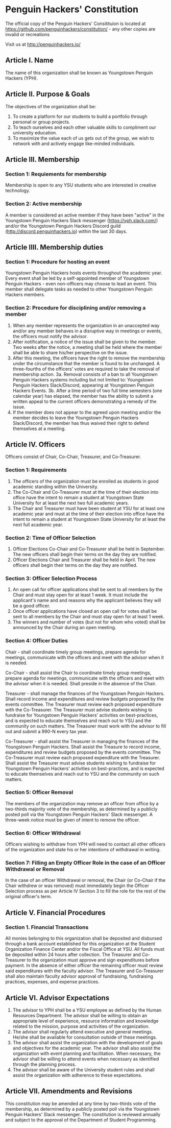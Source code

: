 # Penguin Hackers' Constitution

The official copy of the Penguin Hackers' Consitituion is located at https://github.com/penguinhackers/constitution/ - any other copies are invalid or recreations

Visit us at http://penguinhackers.io/

## Article I. Name

The name of this organization shall be known as Youngstown Penguin Hackers (YPH).

## Article II. Purpose & Goals

The objectives of the organization shall be:

1. To create a platform for our students to build a portfolio through personal or group projects. 
2. To teach ourselves and each other valuable skills to compliment our university education. 
3. To maximize the value each of us gets out of the group, we wish to network with and actively engage like-minded individuals. 

## Article III. Membership

### Section 1: Requiements for membership

Membership is open to any YSU students who are interested in creative technology.

### Section 2: Active membership

A member is considered an active member if they have been "active" in the Youngstown Penguin Hackers Slack messenger (https://yph.slack.com/) and/or the Youngstown Penguin Hackers Discord guild (http://discord.penguinhackers.io) within the last 30 days.

## Article IIII. Membership duties

### Section 1: Procedure for hosting an event

Youngstown Penguin Hackers hosts events throughout the academic year. Every event shall be led by a self-appointed member of Youngstown Penguin Hackers - even non-officers may choose to lead an event. This member shall delegate tasks as needed to other Youngstown Penguin Hackers members.

### Section 2: Procedure for disciplining and/or removing a member

1. When any member represents the organization in an unaccepted way and/or any member behaves in a disruptive way in meetings or events, the officers must notify the advisor. 
2. After notification, a notice of the issue shall be given to the member. Two weeks after the notice, a meeting shall be held where the member shall be able to share his/her perspective on the issue. 
3. After this meeting, the officers have the right to remove the membership under the circumstance that the member is found to be unchanged. A three-fourths of the officers’ votes are required to take the removal of membership action.
3a. Removal consists of a ban to all Youngstown Penguin Hackers systems including but not limited to: Youngstown Penguin Hackers Slack/Discord, appearing at Youngstown Penguin Hackers Events.
3b. After a time period of two full time semesters (one calendar year) has elapsed, the member has the ability to submit a written appeal to the current officers demonstrating a remedy of the issue. 
4. If the member does not appear to the agreed upon meeting and/or the member decides to leave the Youngstown Penguin Hackers Slack/Discord, the member has thus waived their right to defend themselves at a meeting.

## Article IV. Officers

Officers consist of Chair, Co-Chair, Treasurer, and Co-Treasurer.

### Section 1: Requirements

1. The officers of the organization must be enrolled as students in good academic standing within the University. 
2. The Co-Chair and Co-Treasurer must at the time of their election into office have the intent to remain a student at Youngstown State University for at least the next two full academic years. 
3. The Chair and Treasurer must have been student at YSU for at least one academic year and must at the time of their election into office have the intent to remain a student at Youngstown State University for at least the next full academic year. 

### Section 2: Time of Officer Selection

1. Officer Elections Co-Chair and Co-Treasurer shall be held in September. The new officers shall begin their terms on the day they are notified. 
2. Officer Elections Chair and Treasurer shall be held in April. The new officers shall begin their terms on the day they are notified.

### Section 3: Officer Selection Process

1. An open call for officer applications shall be sent to all members by the Chair and must stay open for at least 1 week. It must include the applicant's name and and reasons why the applicant believes they will be a good officer.
2. Once officer applications have closed an open call for votes shall be sent to all members by the Chair and must stay open for at least 1 week.
3. The winners and number of votes (but not for whom who voted) shall be announced by the Chair during an open meeting.

### Section 4: Officer Duties

Chair - shall coordinate timely group meetings, prepare agenda for meetings, communicate with the officers and meet with the advisor when it is needed.

Co-Chair - shall assist the Chair to coordinate timely group meetings, prepare agenda for meetings, communicate with the officers and meet with the advisor when it is needed. Shall preside in the absence of the Chair.

Treasurer - shall manage the finances of the Youngstown Penguin Hackers. Shall record income and expenditures and review budgets proposed by the events committee. The Treasurer must review each proposed expenditure with the Co-Treasurer. The Treasurer must advise students wishing to fundraise for Youngstown Penguin Hackers' activities on best-practices, and is expected to educate themselves and reach out to YSU and the community on such matters. The Treasurer must work with the advisor to fill out and submit a 990-N every tax year.

Co-Treasurer - shall assist the Treasurer in managing the finances of the Youngstown Penguin Hackers. Shall assist the Treasure to record income, expenditures and review budgets proposed by the events committee. The Co-Treasurer must review each proposed expenditure with the Treasurer. Shall assist the Treasurer must advise students wishing to fundraise for Youngstown Penguin Hackers' activities on best-practices, and is expected to educate themselves and reach out to YSU and the community on such matters.

### Section 5: Officer Removal

The members of the organization may remove an officer from office by a two-thirds majority vote of the membership, as determined by a publicly posted poll via the Youngstown Penguin Hackers' Slack messenger. A three-week notice must be given of intent to remove the officer.

### Section 6: Officer Withdrawal

Officers wishing to withdraw from YPH will need to contact all other officers of the organization and state his or her intentions of withdrawal in writing. 

### Section 7: Filling an Empty Officer Role in the case of an Officer Withdrawal or Removal

In the case of an officer Withdrawal or removal, the Chair (or Co-Chair if the Chair withdrew or was removed) must immediately begin the Officer Selection process as per Article IV Section 3 to fill the role for the rest of the original officer's term.

## Article V. Financial Procedures

### Section 1. Financial Transactions

All monies belonging to this organization shall be deposited and disbursed through a bank account established for this organization at the Student Organization Finance Center and/or the Fiscal Office at YSU. All funds must be deposited within 24 hours after collection. The Treasurer and Co-Treasurer to the organization must approve and sign expenditures before payment. In the absence of either officer the remaining officer must review said expenditures with the faculty advisor. The Treasurer and Co-Treasurer shall also maintain faculty advisor approval of fundraising, fundraising practices, expenses, and expense practices.

## Article VI. Advisor Expectations

1. The advisor to YPH shall be a YSU employee as defined by the Human Resources Department. The advisor shall be willing to obtain an appropriate level of experience, resource information and knowledge related to the mission, purpose and activities of the organization. 
2. The advisor shall regularly attend executive and general meetings. He/she shall be available for consultation outside of these meetings. 
3. The advisor shall assist the organization with the development of goals and objectives for the academic year. The advisor shall also assist the organization with event planning and facilitation. When necessary, the advisor shall be willing to attend events when necessary as identified through the planning process. 
4. The advisor shall be aware of the University student rules and shall assist the organization with adherence to these expectations. 

## Article VII. Amendments and Revisions

This constitution may be amended at any time by two-thirds vote of the membership, as determined by a publicly posted poll via the Youngstown Penguin Hackers' Slack messenger. The constitution is reviewed annually and subject to the approval of the Department of Student Programming.

